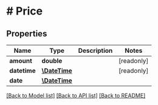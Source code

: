 # # Price

## Properties

Name | Type | Description | Notes
------------ | ------------- | ------------- | -------------
**amount** | **double** |  | [readonly]
**datetime** | [**\DateTime**](\DateTime.md) |  | [readonly]
**date** | [**\DateTime**](\DateTime.md) |  |

[[Back to Model list]](../../README.md#models) [[Back to API list]](../../README.md#endpoints) [[Back to README]](../../README.md)
